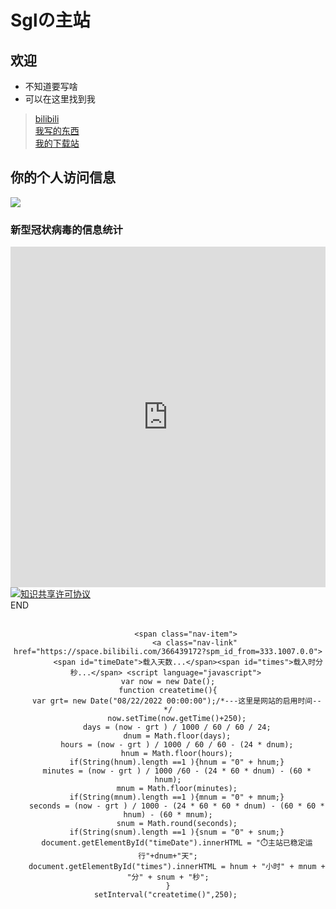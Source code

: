 # Sglの主站
## 欢迎
- 不知道要写啥
- 可以在这里找到我

>[bilibili](https://space.bilibili.com/366439172?spm_id_from=333.1007.0.0)  
>[我写的东西](https://docs.sakuragl.ml/#/)  
>[我的下载站](https://download.sakuragl.ml/)  

## 你的个人访问信息


<div>
  <img src="https://api.xhofe.top/ip/?line1=Welcome！&amp;line2=sakuragl.ml" />
</div>  


### 新型冠状病毒的信息统计
<iframe src="https://cn.bing.com/covidans/widget?&setlang=zh-CN&lcid=/TaiWan&mt=Map" height="545" frameborder="no" scrolling="no" border="0" width="100%"> </iframe>   
<a rel="license" href="http://creativecommons.org/licenses/by-nc-sa/4.0/"><img alt="知识共享许可协议" style="border-width:0" src="https://i.creativecommons.org/l/by-nc-sa/4.0/88x31.png" /></a><br /

# END

  
<center>
        <br />
  
            <span class="nav-item">
                <a class="nav-link" href="https://space.bilibili.com/366439172?spm_id_from=333.1007.0.0">
             <span id="timeDate">载入天数...</span><span id="times">载入时分秒...</span> <script language="javascript"> 
    var now = new Date();
    function createtime(){
        var grt= new Date("08/22/2022 00:00:00");/*---这里是网站的启用时间--*/
        now.setTime(now.getTime()+250);
        days = (now - grt ) / 1000 / 60 / 60 / 24;
        dnum = Math.floor(days);
        hours = (now - grt ) / 1000 / 60 / 60 - (24 * dnum);
        hnum = Math.floor(hours);
        if(String(hnum).length ==1 ){hnum = "0" + hnum;}
        minutes = (now - grt ) / 1000 /60 - (24 * 60 * dnum) - (60 * hnum);
        mnum = Math.floor(minutes);
        if(String(mnum).length ==1 ){mnum = "0" + mnum;}
        seconds = (now - grt ) / 1000 - (24 * 60 * 60 * dnum) - (60 * 60 * hnum) - (60 * mnum);
        snum = Math.round(seconds);
        if(String(snum).length ==1 ){snum = "0" + snum;}
        document.getElementById("timeDate").innerHTML = "⏱️主站已稳定运行"+dnum+"天";
        document.getElementById("times").innerHTML = hnum + "小时" + mnum + "分" + snum + "秒";
    }
    setInterval("createtime()",250); 

